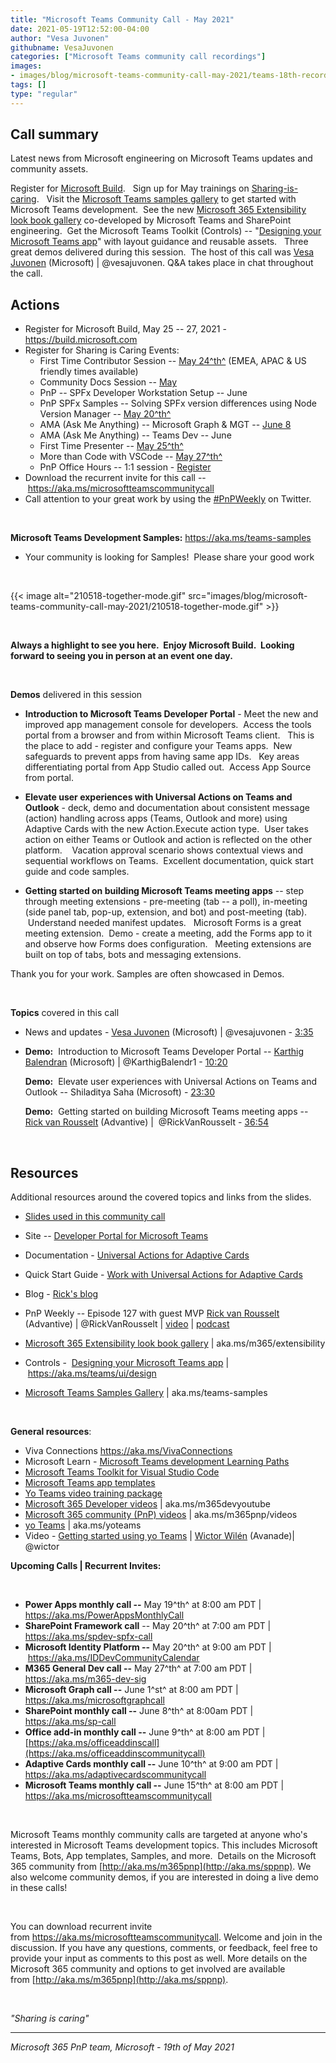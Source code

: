 ```yaml
---
title: "Microsoft Teams Community Call - May 2021"
date: 2021-05-19T12:52:00-04:00
author: "Vesa Juvonen"
githubname: VesaJuvonen
categories: ["Microsoft Teams community call recordings"]
images:
- images/blog/microsoft-teams-community-call-may-2021/teams-18th-recording-promo.png
tags: []
type: "regular"
---
```



## Call summary

Latest news from Microsoft engineering on Microsoft Teams updates and
community assets.     

Register for [Microsoft Build](https://build.microsoft.com/).   Sign up
for May trainings on
[Sharing-is-caring](https://pnp.github.io/sharing-is-caring/).   Visit
the [Microsoft Teams samples gallery](https://aka.ms/teams-samples) to
get started with Microsoft Teams development.  See the new [Microsoft
365 Extensibility look book gallery](https://aka.ms/m365/extensibility)
co-developed by Microsoft Teams and SharePoint engineering.  Get the
Microsoft Teams Toolkit (Controls) -- "[Designing your Microsoft Teams
app](https://docs.microsoft.com/microsoftteams/platform/concepts/design/design-teams-app-overview)"
with layout guidance and reusable assets.   Three great demos delivered
during this session.  The host of this call was [Vesa
Juvonen](http://twitter.com/vesajuvonen) (Microsoft) | \@vesajuvonen.
Q&A takes place in chat throughout the call.

## Actions






-   Register for Microsoft Build, May 25 -- 27, 2021 -
    <https://build.microsoft.com>
-   Register for Sharing is Caring Events:
    -   First Time Contributor Session -- [May
        24^th^](https://forms.office.com/Pages/ResponsePage.aspx?id=KtIy2vgLW0SOgZbwvQuRaXDXyCl9DkBHq4A2OG7uLpdUREZVRDVYUUJLT1VNRDM4SjhGMlpUNzBORy4u)
        (EMEA, APAC & US friendly times available)
    -   Community Docs Session
        -- [May](https://forms.office.com/Pages/ResponsePage.aspx?id=KtIy2vgLW0SOgZbwvQuRaXDXyCl9DkBHq4A2OG7uLpdUOUdFR0U1STdGS0lXUDA2Sk1YSE1WMEtHSy4u)
    -   PnP -- SPFx Developer Workstation Setup -- June 
    -   PnP SPFx Samples -- Solving SPFx version differences using Node
        Version Manager -- [May
        20^th^](https://forms.office.com/Pages/ResponsePage.aspx?id=KtIy2vgLW0SOgZbwvQuRaXDXyCl9DkBHq4A2OG7uLpdUMDdKSjQxRDhKVzhCVUQ4VDdIQVZRVTZOSi4u)
    -   AMA (Ask Me Anything) -- Microsoft Graph & MGT -- [June
        8](https://forms.office.com/Pages/ResponsePage.aspx?id=KtIy2vgLW0SOgZbwvQuRaXDXyCl9DkBHq4A2OG7uLpdUM0xCOEtTWFJSREg2UFY2NkpPUk5GNk9YVS4u)
    -   AMA (Ask Me Anything) -- Teams Dev -- June
    -   First Time Presenter -- [May
        25^th^](https://forms.office.com/Pages/ResponsePage.aspx?id=KtIy2vgLW0SOgZbwvQuRaXDXyCl9DkBHq4A2OG7uLpdUNDJOOU5JREc2TUhCVzNGTTJFUldSUUNUSy4u)
    -   More than Code with VSCode -- [May
        27^th^](https://forms.office.com/Pages/ResponsePage.aspx?id=KtIy2vgLW0SOgZbwvQuRaXDXyCl9DkBHq4A2OG7uLpdURFZPM00xREdYMzVIOEJCWUhWRzBVMlRJWS4u)
         
    -   PnP Office Hours -- 1:1 session -
        [Register](https://outlook.office365.com/owa/calendar/PnPSharingisCaring@warner.digital/bookings/)
-   Download the recurrent invite for this call
    -- <https://aka.ms/microsoftteamscommunitycall>
-   Call attention to your great work by using
    the [#PnPWeekly](https://twitter.com/hashtag/PnPWeekly?src=hashtag_click) on
    Twitter.

 

**Microsoft Teams Development
Samples:** <https://aka.ms/teams-samples>

-   Your community is looking for Samples!  Please share your good
    work  

 

{{< image alt="210518-together-mode.gif" src="images/blog/microsoft-teams-community-call-may-2021/210518-together-mode.gif" >}}

 

**Always a highlight to see you here.  Enjoy Microsoft Build.  Looking forward to seeing you in person at an event one day.**

 


**Demos** delivered in this session

-   **Introduction to Microsoft Teams Developer Portal** - Meet the new
    and improved app management console for developers.  Access the
    tools portal from a browser and from within Microsoft Teams client. 
     This is the place to add - register and configure your Teams apps. 
    New safeguards to prevent apps from having same app IDs.   Key areas
    differentiating portal from App Studio called out.  Access App
    Source from portal. 

-   **Elevate user experiences with Universal Actions on Teams and
    Outlook** - deck, demo and documentation about consistent message
    (action) handling across apps (Teams, Outlook and more) using
    Adaptive Cards with the new Action.Execute action type.  User takes
    action on either Teams or Outlook and action is reflected on the
    other platform.    Vacation approval scenario shows contextual views
    and sequential workflows on Teams.  Excellent documentation, quick
    start guide and code samples.  

-   **Getting started on building Microsoft Teams meeting apps** -- step
    through meeting extensions - pre-meeting (tab -- a poll), in-meeting
    (side panel tab, pop-up, extension, and bot) and post-meeting
    (tab).   Understand needed manifest updates.   Microsoft Forms is a
    great meeting extension.  Demo - create a meeting, add the Forms app
    to it and observe how Forms does configuration.   Meeting extensions
    are built on top of tabs, bots and messaging extensions.       

Thank you for your work. Samples are often showcased in Demos.

 

**Topics** covered in this call

-   News and updates - [Vesa
    Juvonen](http://twitter.com/vesajuvonen) (Microsoft) |
    \@vesajuvonen - [3:35](https://youtu.be/adVfHsp8PfM?t=215)

-   **Demo:**  Introduction to Microsoft Teams Developer Portal --
    [Karthig Balendran](http://twitter.com/KarthigBalendr1) (Microsoft)
    | \@KarthigBalendr1 - [10:20](https://youtu.be/adVfHsp8PfM?t=620)

    **Demo:**  Elevate user experiences with Universal Actions on Teams
    and Outlook -- Shiladitya Saha (Microsoft) -
    [23:30](https://youtu.be/adVfHsp8PfM?t=1410)

    **Demo:**  Getting started on building Microsoft Teams meeting apps
    -- [Rick van Rousselt](http://twitter.com/RickVanRousselt)
    (Advantive) |  \@RickVanRousselt -
    [36:54](https://youtu.be/adVfHsp8PfM?t=2214)

 



## Resources

Additional resources around the covered topics and links from the
slides.

-   [Slides used in this ​community
    call](https://1drv.ms/p/s!AlposW7ozA_90kpMzzF54-dSWtST?e=nTudgC)

-   Site -- [Developer Portal for Microsoft
    Teams](http://dev.teams.microsoft.com/home) 

-   Documentation - [Universal Actions for Adaptive
    Cards](https://docs.microsoft.com/microsoftteams/platform/task-modules-and-cards/cards/universal-actions-for-adaptive-cards/overview) 

-   Quick Start Guide - [Work with Universal Actions for Adaptive
    Cards](https://docs.microsoft.com/microsoftteams/platform/task-modules-and-cards/cards/universal-actions-for-adaptive-cards/work-with-universal-actions-for-adaptive-cards)  

-   Blog - [Rick's blog](https://www.rickvanrousselt.com/) 

-   PnP Weekly -- Episode 127 with guest MVP [Rick van
    Rousselt](http://twitter.com/RickVanRousselt) (Advantive) |
    \@RickVanRousselt |
    [video](https://techcommunity.microsoft.com/t5/microsoft-365-pnp-blog/microsoft-365-pnp-weekly-episode-127-rick-van-rousselt/ba-p/2361251)
    |
    [podcast](https://pnpweekly.podbean.com/e/Microsoft-365-pnp-weekly-episode-127-17th-of-may-2021/)

-   [Microsoft 365 Extensibility look book
    gallery](https://adoption.microsoft.com/extensibility-look-book?WT.mc_id=m365-24198-cxa) |
    aka.ms/m365/extensibility

-   Controls -  [Designing your Microsoft Teams
    app](Designing%20your%20Microsoft%20Teams%20app)
    | <https://aka.ms/teams/ui/design>

-   [Microsoft Teams Samples
    Gallery](https://pnp.github.io/teams-dev-samples/) |
    aka.ms/teams-samples

 


**General resources**:

-   Viva Connections <https://aka.ms/VivaConnections>
-   Microsoft Learn - [Microsoft Teams development Learning
    Paths](https://docs.microsoft.com/learn/browse/?products=office-teams&resource_type=learning%20path&roles=developer&expanded=office&wt.mc_id=devcomteams_learningpaths_webpage_mw)
-   [Microsoft Teams Toolkit for Visual Studio
    Code](https://marketplace.visualstudio.com/items?itemName=TeamsDevApp.ms-teams-vscode-extension)
-   [Microsoft Teams app
    templates](https://docs.microsoft.com/microsoftteams/platform/samples/app-templates?wt.mc_id=devcomteams_viewapptemplates_webpage_mw)
-   [Yo Teams video training package](http://aka.ms/yoteams-training)
-   [Microsoft 365 Developer videos](https://aka.ms/m365devyoutube) |
    aka.ms/m365devyoutube
-   [Microsoft 365 community (PnP)
    videos](http://aka.ms/m365pnp-videos) | aka.ms/m365pnp/videos
-   [yo Teams](http://aka.ms/yoteams) | aka.ms/yoteams
-   Video - [Getting started using yo
    Teams](https://youtu.be/w0OrFkzNC10) | [Wictor
    Wilén](https://twitter.com/wictor) (Avanade)| \@wictor


**Upcoming Calls | Recurrent Invites:**


 

-   **Power Apps monthly call --** May 19^th^ at 8:00 am PDT |
    <https://aka.ms/PowerAppsMonthlyCall>
-   **SharePoint Framework call** -- May 20^th^ at 7:00 am PDT |
    <https://aka.ms/spdev-spfx-call>
-   **Microsoft Identity Platform --** May 20^th^ at 9:00 am PDT
    | <https://aka.ms/IDDevCommunityCalendar> 
-   **M365 General Dev call --** May 27^th^ at 7:00 am PDT |
    <https://aka.ms/m365-dev-sig>
-   **Microsoft Graph call --** June 1^st^ at 8:00 am PDT |
    <https://aka.ms/microsoftgraphcall>
-   **SharePoint monthly call --** June 8^th^ at 8:00am PDT |
    <https://aka.ms/sp-call>
-   **Office add-in monthly call --** June 9^th^ at 8:00 am PDT |
    [https://aka.ms/officeaddinscall](https://aka.ms/officeaddinscommunitycall)
-   **Adaptive Cards monthly call --** June 10^th^ at 9:00 am PDT |
    <https://aka.ms/adaptivecardscommunitycall>
-   **Microsoft Teams monthly call --** June 15^th^ at 8:00 am PDT |
    <https://aka.ms/microsoftteamscommunitycall>

 

Microsoft Teams monthly community calls are targeted at anyone who's
interested in Microsoft Teams development topics. This includes
Microsoft Teams, Bots, App templates, Samples, and more.  Details on the
Microsoft 365 community
from [http://aka.ms/m365pnp](http://aka.ms/sppnp). We also welcome
community demos, if you are interested in doing a live demo in these
calls!

 

You can download recurrent invite
from <https://aka.ms/microsoftteamscommunitycall>. Welcome and join in
the discussion. If you have any questions, comments, or feedback, feel
free to provide your input as comments to this post as well. More
details on the Microsoft 365 community and options to get involved are
available from [http://aka.ms/m365pnp](http://aka.ms/sppnp).

 

*"Sharing is caring"*

------------------------------------------------------------------------

*Microsoft 365 PnP team, Microsoft - 19th of May 2021*
